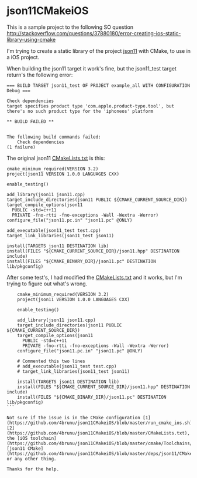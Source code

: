 # json11CMakeiOS

This is a sample project to the following SO question http://stackoverflow.com/questions/37880180/error-creating-ios-static-library-using-cmake

I'm trying to create a static library of the project [json11](https://github.com/dropbox/json11) with CMake, to use in a iOS project.

When building the json11 target it work's fine, but the json11_test target return's the following error:

```
=== BUILD TARGET json11_test OF PROJECT example_all WITH CONFIGURATION Debug ===

Check dependencies
target specifies product type 'com.apple.product-type.tool', but there's no such product type for the 'iphoneos' platform

** BUILD FAILED **


The following build commands failed:
    Check dependencies
(1 failure)
```

The original json11 [CMakeLists.txt](https://github.com/4brunu/json11CMakeiOS/blob/master/deps/json11/CMakeLists.txt) is this:

```
cmake_minimum_required(VERSION 3.2)
project(json11 VERSION 1.0.0 LANGUAGES CXX)

enable_testing()

add_library(json11 json11.cpp)
target_include_directories(json11 PUBLIC ${CMAKE_CURRENT_SOURCE_DIR})
target_compile_options(json11
  PUBLIC -std=c++11
  PRIVATE -fno-rtti -fno-exceptions -Wall -Wextra -Werror)
configure_file("json11.pc.in" "json11.pc" @ONLY)

add_executable(json11_test test.cpp)
target_link_libraries(json11_test json11)

install(TARGETS json11 DESTINATION lib)
install(FILES "${CMAKE_CURRENT_SOURCE_DIR}/json11.hpp" DESTINATION include)
install(FILES "${CMAKE_BINARY_DIR}/json11.pc" DESTINATION lib/pkgconfig)
```

After some test's, I had modified the [CMakeLists.txt](https://github.com/4brunu/json11CMakeiOS/blob/master/deps/json11/CMakeLists_no_tests.txt) and it works, but I'm trying to figure out what's wrong.

````
    cmake_minimum_required(VERSION 3.2)
    project(json11 VERSION 1.0.0 LANGUAGES CXX)
    
    enable_testing()
    
    add_library(json11 json11.cpp)
    target_include_directories(json11 PUBLIC ${CMAKE_CURRENT_SOURCE_DIR})
    target_compile_options(json11
      PUBLIC -std=c++11
      PRIVATE -fno-rtti -fno-exceptions -Wall -Wextra -Werror)
    configure_file("json11.pc.in" "json11.pc" @ONLY)
    
    # Commented this two lines
    # add_executable(json11_test test.cpp)
    # target_link_libraries(json11_test json11)
    
    install(TARGETS json11 DESTINATION lib)
    install(FILES "${CMAKE_CURRENT_SOURCE_DIR}/json11.hpp" DESTINATION include)
    install(FILES "${CMAKE_BINARY_DIR}/json11.pc" DESTINATION lib/pkgconfig)
```

Not sure if the issue is in the CMake configuration [1](https://github.com/4brunu/json11CMakeiOS/blob/master/run_cmake_ios.sh) [2](https://github.com/4brunu/json11CMakeiOS/blob/master/CMakeLists.txt),  the [iOS toolchain](https://github.com/4brunu/json11CMakeiOS/blob/master/cmake/Toolchains/iOS.cmake), [json11 CMake](https://github.com/4brunu/json11CMakeiOS/blob/master/deps/json11/CMakeLists.txt), or any other thing.

Thanks for the help.
